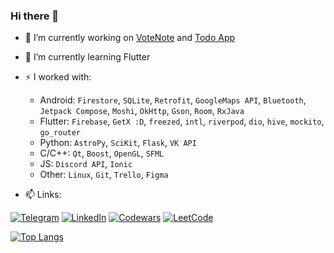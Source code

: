### Hi there 👋

- 🔭 I’m currently working on [VoteNote](https://github.com/OwlCodR/vote-note) and [Todo App](https://github.com/OwlCodR/todo_app)
- 🌱 I’m currently learning Flutter
- ⚡ I worked with:
  - Android: `Firestore`, `SQLite`, `Retrofit`, `GoogleMaps API`, `Bluetooth`, `Jetpack Compose`, `Moshi`, `OkHttp`, `Gson`, `Room`, `RxJava`
  - Flutter: `Firebase`, `GetX :D`, `freezed`, `intl`, `riverpod`, `dio`, `hive`, `mockito`, `go_router`
  - Python: `AstroPy`, `SciKit`, `Flask`, `VK API`
  - C/C++: `Qt`, `Boost`, `OpenGL`, `SFML`
  - JS: `Discord API`, `Ionic`
  - Other: `Linux`, `Git`, `Trello`, `Figma`
  
- 📫 Links:

[![Telegram](https://img.shields.io/badge/Telegram-2CA5E0?style=for-the-badge&logo=telegram&logoColor=white)](https://t.me/OwlCodR)
[![LinkedIn](https://img.shields.io/badge/linkedin-%230077B5.svg?style=for-the-badge&logo=linkedin&logoColor=white)](https://linkedin.com/in/max-levkin/)
[![Codewars](https://img.shields.io/badge/Codewars-B1361E?style=for-the-badge&logo=codewars&logoColor=white)](https://www.codewars.com/users/OwlCodR)
[![LeetCode](https://img.shields.io/badge/LeetCode-039660?style=for-the-badge&logo=leetcode&logoColor=white)](https://leetcode.com/owl_codr/)

[![Top Langs](https://github-readme-stats.vercel.app/api/top-langs/?username=owlcodr&layout=compact&theme=vue-dark&hide_border=true)](https://github.com/OwlCOdR/github-readme-stats)
